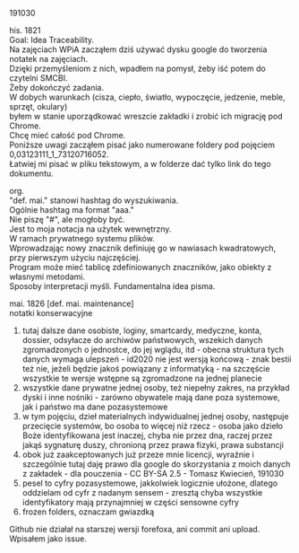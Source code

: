 191030  
  
his. 1821  
Goal: Idea Traceability.  
Na zajęciach WPiA zacząłem dziś używać dysku google do tworzenia notatek na zajęciach.  
Dzięki przemyśleniom z nich, wpadłem na pomysł, żeby iść potem do czytelni SMCBI.  
Żeby dokończyć zadania.   
W dobych warunkach (cisza, ciepło, światło, wypoczęcie, jedzenie, meble, sprzęt, okulary)  
byłem w stanie uporządkować wreszcie zakładki i zrobić ich migrację pod Chrome.  
Chcę mieć całość pod Chrome.  
Poniższe uwagi zacząłem pisać jako numerowane foldery pod pojęciem 0,03123111_1_73120716052.  
Łatwiej mi pisać w pliku tekstowym, a w folderze dać tylko link do tego dokumentu.  
  
org.  
"def. mai." stanowi hashtag do wyszukiwania.   
Ogólnie hashtag ma format "aaa."   
Nie piszę "#", ale mogłoby być.   
Jest to moja notacja na użytek wewnętrzny.   
W ramach prywatnego systemu plików.  
Wprowadzając nowy znacznik definiuję go w nawiasach kwadratowych, przy pierwszym użyciu najczęściej.  
Program może mieć tablicę zdefiniowanych znaczników, jako obiekty z własnymi metodami.  
Sposoby interpretacji myśli. Fundamentalna idea pisma.  
  
mai. 1826  [def. mai. maintenance]  
notatki konserwacyjne  
1. tutaj dalsze dane osobiste, loginy, smartcardy, medyczne, konta, dossier, odsyłacze do archiwów państwowych, wszekich danych zgromadzonych o jednostce, do jej wglądu, itd - obecna struktura tych danych wymaga ulepszeń - id2020 nie jest wersją końcową - znak bestii też nie, jeżeli będzie jakoś powiązany z informatyką - na szczęście wszystkie te wersje wstępne są zgromadzone na jednej planecie  
2. wszystkie dane prywatne jednej osoby, też niepełny zakres, na przykład dyski i inne nośniki - zarówno obywatele mają dane poza systemowe, jak i państwo ma dane pozasystemowe  
3. w tym pojęciu, dzieł materialnych indywidualnej jednej osoby, następuje przecięcie systemów, bo osoba to więcej niż rzecz - osoba jako dzieło Boże identyfikowana jest inaczej, chyba nie przez dna, raczej przez jakąś sygnaturę duszy, chronioną przez prawa fizyki, prawa substancji  
4. obok już zaakceptowanych już przeze mnie licencji, wyraźnie i szczególnie tutaj daję prawo dla google do skorzystania z moich danych z zakładek - dla pouczenia - CC BY-SA 2.5 - Tomasz Kwiecień, 191030  
5. pesel to cyfry pozasystemowe, jakkolwiek logicznie ułożone, dlatego oddzielam od cyfr z nadanym sensem - zresztą chyba wszystkie identyfikatory mają przynajmniej w części sensowne cyfry  
06. frozen folders, oznaczam gwiazdką  
  
Github nie działał na starszej wersji forefoxa, ani commit ani upload.  
Wpisałem jako issue.    
